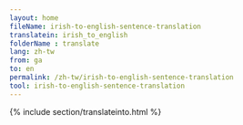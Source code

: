 ```yaml
---
layout: home
fileName: irish-to-english-sentence-translation
translatein: irish_to_english
folderName : translate
lang: zh-tw
from: ga
to: en
permalink: /zh-tw/irish-to-english-sentence-translation
tool: irish-to-english-sentence-translation
---
```

{% include section/translateinto.html %}